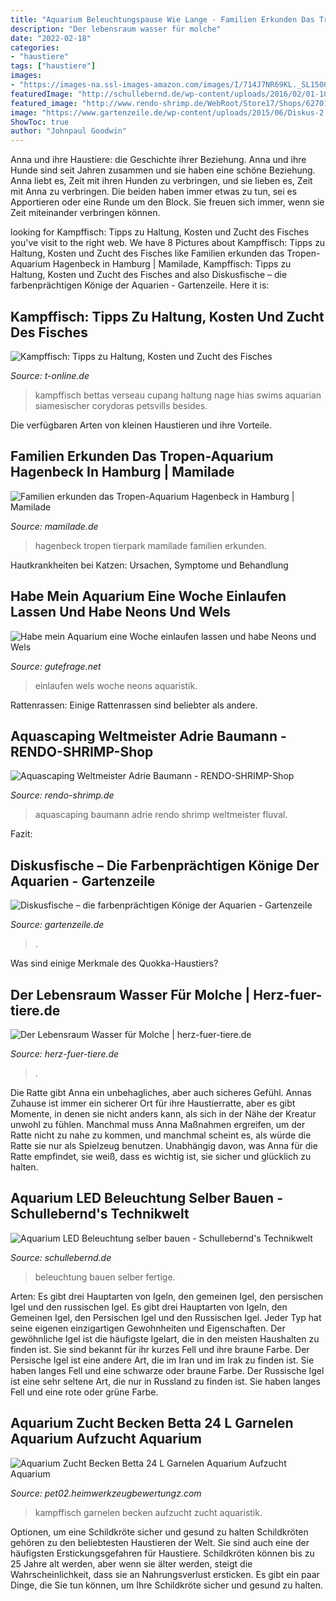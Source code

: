 ```yaml
---
title: "Aquarium Beleuchtungspause Wie Lange - Familien Erkunden Das Tropen-aquarium Hagenbeck In Hamburg"
description: "Der lebensraum wasser für molche"
date: "2022-02-18"
categories:
- "haustiere"
tags: ["haustiere"]
images:
- "https://images-na.ssl-images-amazon.com/images/I/714J7NR69KL._SL1500_.jpg"
featuredImage: "http://schullebernd.de/wp-content/uploads/2016/02/01-1024x768.jpg"
featured_image: "http://www.rendo-shrimp.de/WebRoot/Store17/Shops/62701010/MediaGallery/Aquascaping_Synphony_6.jpg"
image: "https://www.gartenzeile.de/wp-content/uploads/2015/06/Diskus-2.jpg"
ShowToc: true
author: "Johnpaul Goodwin"
---
```



Anna und ihre Haustiere: die Geschichte ihrer Beziehung.
Anna und ihre Hunde sind seit Jahren zusammen und sie haben eine schöne Beziehung. Anna liebt es, Zeit mit ihren Hunden zu verbringen, und sie lieben es, Zeit mit Anna zu verbringen. Die beiden haben immer etwas zu tun, sei es Apportieren oder eine Runde um den Block. Sie freuen sich immer, wenn sie Zeit miteinander verbringen können.

	

		
looking for Kampffisch: Tipps zu Haltung, Kosten und Zucht des Fisches you've visit to the right web. We have 8 Pictures about Kampffisch: Tipps zu Haltung, Kosten und Zucht des Fisches like Familien erkunden das Tropen-Aquarium Hagenbeck in Hamburg | Mamilade, Kampffisch: Tipps zu Haltung, Kosten und Zucht des Fisches and also Diskusfische – die farbenprächtigen Könige der Aquarien - Gartenzeile. Here it is:
		
    
## Kampffisch: Tipps Zu Haltung, Kosten Und Zucht Des Fisches

<img loading=lazy src="https://bilder.t-online.de/b/90/06/29/32/id_90062932/tid_da/siamesischer-kampffisch-er-bringt-farbe-ins-heimische-aquarium-.jpg" onerror="this.onerror=null;this.src='https://tse3.mm.bing.net/th?id=OIP.QbCy_A3SvPZslzCFWQ8O3wHaEK&amp;pid=15.1';" alt="Kampffisch: Tipps zu Haltung, Kosten und Zucht des Fisches">

_Source: t-online.de_

>kampffisch bettas verseau cupang haltung nage hias swims aquarian siamesischer corydoras petsvills besides. 

	

Die verfügbaren Arten von kleinen Haustieren und ihre Vorteile.

    
## Familien Erkunden Das Tropen-Aquarium Hagenbeck In Hamburg | Mamilade

<img loading=lazy src="https://www.mamilade.de/sites/default/files/field/image/20121205_tg_25.jpg" onerror="this.onerror=null;this.src='https://tse1.mm.bing.net/th?id=OIP.OEmpSrZ_x7x0KAG6ulagXwHaE8&amp;pid=15.1';" alt="Familien erkunden das Tropen-Aquarium Hagenbeck in Hamburg | Mamilade">

_Source: mamilade.de_

>hagenbeck tropen tierpark mamilade familien erkunden. 

	

Hautkrankheiten bei Katzen: Ursachen, Symptome und Behandlung

    
## Habe Mein Aquarium Eine Woche Einlaufen Lassen Und Habe Neons Und Wels

<img loading=lazy src="https://images.gutefrage.net/media/fragen/bilder/habe-mein-aquarium-eine-woche-einlaufen-lassen-und-habe-neons-und-wels-hineingetan-/2_original.jpg?v=1394827549000" onerror="this.onerror=null;this.src='https://tse4.mm.bing.net/th?id=OIP.k0pC3_xReSY3hkUppjJoBwHaFj&amp;pid=15.1';" alt="Habe mein Aquarium eine Woche einlaufen lassen und habe Neons und Wels">

_Source: gutefrage.net_

>einlaufen wels woche neons aquaristik. 

	

Rattenrassen: Einige Rattenrassen sind beliebter als andere.

    
## Aquascaping Weltmeister Adrie Baumann - RENDO-SHRIMP-Shop

<img loading=lazy src="http://www.rendo-shrimp.de/WebRoot/Store17/Shops/62701010/MediaGallery/Aquascaping_Synphony_6.jpg" onerror="this.onerror=null;this.src='https://tse3.mm.bing.net/th?id=OIP.Z9JznjbD5iXHHlGMaDU1pAHaCL&amp;pid=15.1';" alt="Aquascaping Weltmeister Adrie Baumann - RENDO-SHRIMP-Shop">

_Source: rendo-shrimp.de_

>aquascaping baumann adrie rendo shrimp weltmeister fluval. 

	

Fazit:

    
## Diskusfische – Die Farbenprächtigen Könige Der Aquarien - Gartenzeile

<img loading=lazy src="https://www.gartenzeile.de/wp-content/uploads/2015/06/Diskus-2.jpg" onerror="this.onerror=null;this.src='https://tse3.mm.bing.net/th?id=OIP.G9AtB5PqQjsmL5Bir6K8VwHaGV&amp;pid=15.1';" alt="Diskusfische – die farbenprächtigen Könige der Aquarien - Gartenzeile">

_Source: gartenzeile.de_

>. 

	

Was sind einige Merkmale des Quokka-Haustiers?

    
## Der Lebensraum Wasser Für Molche | Herz-fuer-tiere.de

<img loading=lazy src="https://images.herz-fuer-tiere.de/images/_aliases/1440w/3/4/3/6/126343-1-de-DE/Aufmacher_Molch_Wasser.jpg" onerror="this.onerror=null;this.src='https://tse4.mm.bing.net/th?id=OIP.i0MN0FdX7eTKKNTBJPYouwHaE8&amp;pid=15.1';" alt="Der Lebensraum Wasser für Molche | herz-fuer-tiere.de">

_Source: herz-fuer-tiere.de_

>. 

	

Die Ratte gibt Anna ein unbehagliches, aber auch sicheres Gefühl.
Annas Zuhause ist immer ein sicherer Ort für ihre Haustierratte, aber es gibt Momente, in denen sie nicht anders kann, als sich in der Nähe der Kreatur unwohl zu fühlen. Manchmal muss Anna Maßnahmen ergreifen, um der Ratte nicht zu nahe zu kommen, und manchmal scheint es, als würde die Ratte sie nur als Spielzeug benutzen. Unabhängig davon, was Anna für die Ratte empfindet, sie weiß, dass es wichtig ist, sie sicher und glücklich zu halten.

    
## Aquarium LED Beleuchtung Selber Bauen - Schullebernd&#039;s Technikwelt

<img loading=lazy src="http://schullebernd.de/wp-content/uploads/2016/02/01-1024x768.jpg" onerror="this.onerror=null;this.src='https://tse2.mm.bing.net/th?id=OIP.-sx-R75GylAny3NWudtmkQHaFj&amp;pid=15.1';" alt="Aquarium LED Beleuchtung selber bauen - Schullebernd&#039;s Technikwelt">

_Source: schullebernd.de_

>beleuchtung bauen selber fertige. 

	

Arten: Es gibt drei Hauptarten von Igeln, den gemeinen Igel, den persischen Igel und den russischen Igel.
Es gibt drei Hauptarten von Igeln, den Gemeinen Igel, den Persischen Igel und den Russischen Igel. Jeder Typ hat seine eigenen einzigartigen Gewohnheiten und Eigenschaften. Der gewöhnliche Igel ist die häufigste Igelart, die in den meisten Haushalten zu finden ist. Sie sind bekannt für ihr kurzes Fell und ihre braune Farbe. Der Persische Igel ist eine andere Art, die im Iran und im Irak zu finden ist. Sie haben langes Fell und eine schwarze oder braune Farbe. Der Russische Igel ist eine sehr seltene Art, die nur in Russland zu finden ist. Sie haben langes Fell und eine rote oder grüne Farbe.

    
## Aquarium Zucht Becken Betta 24 L Garnelen Aquarium Aufzucht Aquarium

<img loading=lazy src="https://images-na.ssl-images-amazon.com/images/I/714J7NR69KL._SL1500_.jpg" onerror="this.onerror=null;this.src='https://tse4.mm.bing.net/th?id=OIP.Fcp25JjL-JYbue9aXttoJAHaHa&amp;pid=15.1';" alt="Aquarium Zucht Becken Betta 24 L Garnelen Aquarium Aufzucht Aquarium">

_Source: pet02.heimwerkzeugbewertungz.com_

>kampffisch garnelen becken aufzucht zucht aquaristik. 

	

Optionen, um eine Schildkröte sicher und gesund zu halten
Schildkröten gehören zu den beliebtesten Haustieren der Welt. Sie sind auch eine der häufigsten Erstickungsgefahren für Haustiere. Schildkröten können bis zu 25 Jahre alt werden, aber wenn sie älter werden, steigt die Wahrscheinlichkeit, dass sie an Nahrungsverlust ersticken. Es gibt ein paar Dinge, die Sie tun können, um Ihre Schildkröte sicher und gesund zu halten.

